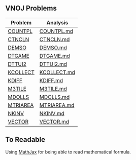 ## VNOJ Problems
| Problem                         | Analysis                |
| ----------- | ----------- |
| [COUNTPL](Code/COUNTPL/sol.cpp) | [COUNTPL.md](Code/COUNTPL/COUNTPL.md) |
| [CTNCLN](Code/CTNCLN/sol.cpp) | [CTNCLN.md](Code/CTNCLN/CTNCLN.md) |
| [DEMSO](Code/DEMSO/sol.cpp) | [DEMSO.md](Code/DEMSO/DEMSO.md) |
| [DTGAME](Code/DTGAME/sol.cpp) | [DTGAME.md](Code/DTGAME/DTGAME.md) |
| [DTTUI2](Code/DTTUI2/sol.cpp) | [DTTUI2.md](Code/DTTUI2/DTTUI2.md) |
| [KCOLLECT](Code/KCOLLECT/sol.cpp) | [KCOLLECT.md](Code/KCOLLECT/KCOLLECT.md) |
| [KDIFF](Code/KDIFF/sol.cpp) | [KDIFF.md](Code/KDIFF/KDIFF.md) |
| [M3TILE](Code/M3TILE/sol.cpp) | [M3TILE.md](Code/M3TILE/M3TILE.md) |
| [MDOLLS](Code/MDOLLS/sol.cpp) | [MDOLLS.md](Code/MDOLLS/MDOLLS.md) |
| [MTRIAREA](Code/MTRIAREA/sol.cpp) | [MTRIAREA.md](Code/MTRIAREA/MTRIAREA.md) |
| [NKINV](Code/NKINV/sol.cpp) | [NKINV.md](Code/NKINV/NKINV.md) |
| [VECTOR](Code/VECTOR/sol.cpp) | [VECTOR.md](Code/VECTOR/VECTOR.md) |


## To Readable
Using [MathJax](https://chrome.google.com/webstore/detail/mathjax-3-plugin-for-gith/peoghobgdhejhcmgoppjpjcidngdfkod) for being able to read mathematical formula.